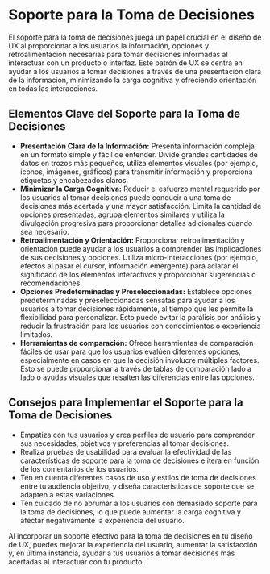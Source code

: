 # Soporte para la Toma de Decisiones

El soporte para la toma de decisiones juega un papel crucial en el diseño de UX al proporcionar a los usuarios la información, opciones y retroalimentación necesarias para tomar decisiones informadas al interactuar con un producto o interfaz. Este patrón de UX se centra en ayudar a los usuarios a tomar decisiones a través de una presentación clara de la información, minimizando la carga cognitiva y ofreciendo orientación en todas las interacciones.

## Elementos Clave del Soporte para la Toma de Decisiones

- **Presentación Clara de la Información:** Presenta información compleja en un formato simple y fácil de entender. Divide grandes cantidades de datos en trozos más pequeños, utiliza elementos visuales (por ejemplo, iconos, imágenes, gráficos) para transmitir información y proporciona etiquetas y encabezados claros.
- **Minimizar la Carga Cognitiva:** Reducir el esfuerzo mental requerido por los usuarios al tomar decisiones puede conducir a una toma de decisiones más acertada y una mayor satisfacción. Limita la cantidad de opciones presentadas, agrupa elementos similares y utiliza la divulgación progresiva para proporcionar detalles adicionales cuando sea necesario.
- **Retroalimentación y Orientación:** Proporcionar retroalimentación y orientación puede ayudar a los usuarios a comprender las implicaciones de sus decisiones y opciones. Utiliza micro-interacciones (por ejemplo, efectos al pasar el cursor, información emergente) para aclarar el significado de los elementos interactivos y proporcionar sugerencias o recomendaciones.
- **Opciones Predeterminadas y Preseleccionadas:** Establece opciones predeterminadas y preseleccionadas sensatas para ayudar a los usuarios a tomar decisiones rápidamente, al tiempo que les permite la flexibilidad para personalizar. Esto puede evitar la parálisis por análisis y reducir la frustración para los usuarios con conocimientos o experiencia limitados.
- **Herramientas de comparación:** Ofrece herramientas de comparación fáciles de usar para que los usuarios evalúen diferentes opciones, especialmente en casos en que la decisión involucre múltiples factores. Esto se puede proporcionar a través de tablas de comparación lado a lado o ayudas visuales que resalten las diferencias entre las opciones.

## Consejos para Implementar el Soporte para la Toma de Decisiones

- Empatiza con tus usuarios y crea perfiles de usuario para comprender sus necesidades, objetivos y preferencias al tomar decisiones.
- Realiza pruebas de usabilidad para evaluar la efectividad de las características de soporte para la toma de decisiones e itera en función de los comentarios de los usuarios.
- Ten en cuenta diferentes casos de uso y estilos de toma de decisiones entre tu audiencia objetivo, y diseña características de soporte que se adapten a estas variaciones.
- Ten cuidado de no abrumar a los usuarios con demasiado soporte para la toma de decisiones, lo que puede aumentar la carga cognitiva y afectar negativamente la experiencia del usuario.

Al incorporar un soporte efectivo para la toma de decisiones en tu diseño de UX, puedes mejorar la experiencia del usuario, aumentar la satisfacción y, en última instancia, ayudar a tus usuarios a tomar decisiones más acertadas al interactuar con tu producto.
